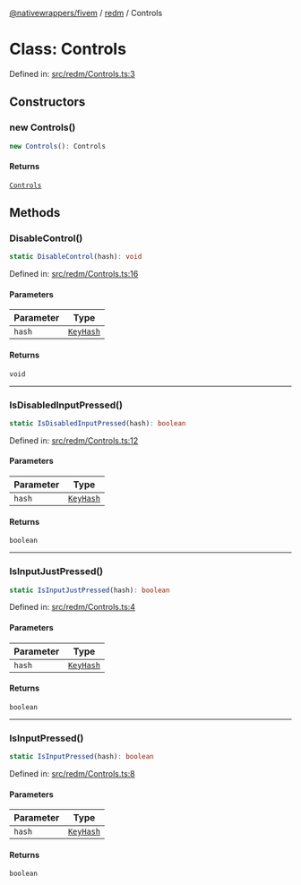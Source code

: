 [@nativewrappers/fivem](../../README.md) / [redm](../README.md) / Controls

# Class: Controls

Defined in: [src/redm/Controls.ts:3](https://github.com/nativewrappers/nativewrappers/blob/c6ab47d1014f341bb58fccc9d519ceb48157a741/src/redm/Controls.ts#L3)

## Constructors

### new Controls()

```ts
new Controls(): Controls
```

#### Returns

[`Controls`](Controls.md)

## Methods

### DisableControl()

```ts
static DisableControl(hash): void
```

Defined in: [src/redm/Controls.ts:16](https://github.com/nativewrappers/nativewrappers/blob/c6ab47d1014f341bb58fccc9d519ceb48157a741/src/redm/Controls.ts#L16)

#### Parameters

| Parameter | Type |
| ------ | ------ |
| `hash` | [`KeyHash`](../enumerations/KeyHash.md) |

#### Returns

`void`

***

### IsDisabledInputPressed()

```ts
static IsDisabledInputPressed(hash): boolean
```

Defined in: [src/redm/Controls.ts:12](https://github.com/nativewrappers/nativewrappers/blob/c6ab47d1014f341bb58fccc9d519ceb48157a741/src/redm/Controls.ts#L12)

#### Parameters

| Parameter | Type |
| ------ | ------ |
| `hash` | [`KeyHash`](../enumerations/KeyHash.md) |

#### Returns

`boolean`

***

### IsInputJustPressed()

```ts
static IsInputJustPressed(hash): boolean
```

Defined in: [src/redm/Controls.ts:4](https://github.com/nativewrappers/nativewrappers/blob/c6ab47d1014f341bb58fccc9d519ceb48157a741/src/redm/Controls.ts#L4)

#### Parameters

| Parameter | Type |
| ------ | ------ |
| `hash` | [`KeyHash`](../enumerations/KeyHash.md) |

#### Returns

`boolean`

***

### IsInputPressed()

```ts
static IsInputPressed(hash): boolean
```

Defined in: [src/redm/Controls.ts:8](https://github.com/nativewrappers/nativewrappers/blob/c6ab47d1014f341bb58fccc9d519ceb48157a741/src/redm/Controls.ts#L8)

#### Parameters

| Parameter | Type |
| ------ | ------ |
| `hash` | [`KeyHash`](../enumerations/KeyHash.md) |

#### Returns

`boolean`
